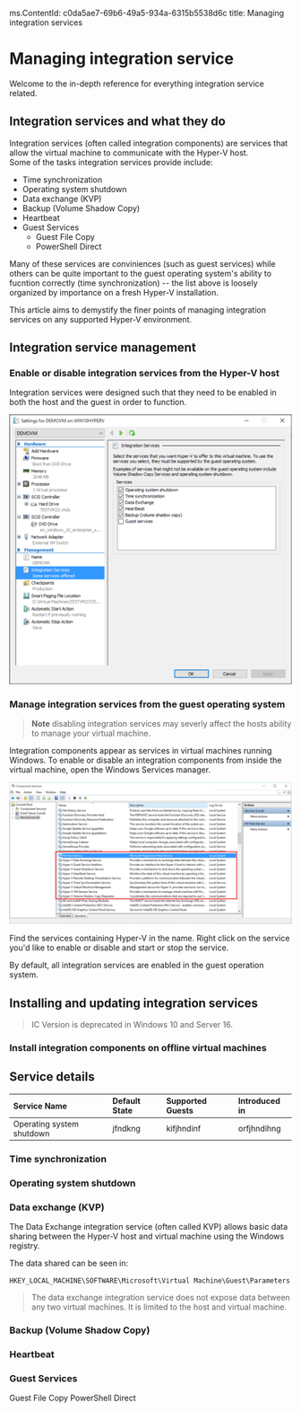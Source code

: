 ms.ContentId: c0da5ae7-69b6-49a5-934a-6315b5538d6c
title: Managing integration services

# Managing integration service
Welcome to the in-depth reference for everything integration service related.

## Integration services and what they do
Integration services (often called integration components) are services that allow the virtual machine to communicate with the Hyper-V host.  
Some of the tasks integration services provide include:
* Time synchronization
* Operating system shutdown
* Data exchange (KVP)
* Backup (Volume Shadow Copy)
* Heartbeat 
* Guest Services
  * Guest File Copy
  * PowerShell Direct

Many of these services are conviniences (such as guest services) while others can be quite important to the guest operating system's ability to fucntion correctly (time synchronization) -- the list above is loosely organized by importance on a fresh Hyper-V installation.

This article aims to demystify the finer points of managing integration services on any supported Hyper-V environment.


## Integration service management

### Enable or disable integration services from the Hyper-V host
Integration services were designed such that they need to be enabled in both the host and the guest in order to function.

![](./media/HyperVManager-IntegrationServices.png)


### Manage integration services from the guest operating system

> **Note** disabling integration services may severly affect the hosts ability to manage your virtual machine.

Integration components appear as services in virtual machines running Windows.  To enable or disable an integration components from inside the virtual machine, open the Windows Services manager.

![](media/HVServices.png) 

Find the services containing Hyper-V in the name.  Right click on the service you'd like to enable or disable and start or stop the service.
 
By default, all integration services are enabled in the guest operation system.

## Installing and updating integration services

> IC Version is deprecated in Windows 10 and Server 16.

### Install integration components on offline virtual machines

## Service details

| Service Name | Default State | Supported Guests | Introduced in | 
|:----------|:---------------|:------------|:------------|
| Operating system shutdown| jfndkng | kifjhndinf| orfjhndihng |

### Time synchronization
### Operating system shutdown
### Data exchange (KVP)
The Data Exchange integration service (often called KVP) allows basic data sharing between the Hyper-V host and virtual machine using the Windows registry.

The data shared can be seen in:
```
HKEY_LOCAL_MACHINE\SOFTWARE\Microsoft\Virtual Machine\Guest\Parameters
```

> The data exchange integration service does not expose data between any two virtual machines. It is limited to the host and virtual machine.

### Backup (Volume Shadow Copy)
### Heartbeat 
### Guest Services
Guest File Copy
PowerShell Direct
